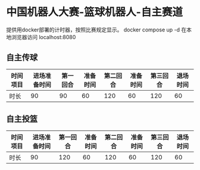 # 中国机器人大赛-篮球机器人-自主赛道
提供用docker部署的计时器，按照比赛规定显示。
docker compose up -d
在本地浏览器访问
localhost:8080

## 自主传球
| 时间项目 | 进场准备时间 | 第一回合 | 准备时间 | 第二回合 | 准备时间 | 第三回合 | 退场时间 |
| -------- | ------------ | -------- | -------- | -------- | -------- | -------- | -------- |
| 时长     | 90           | 90       | 60       | 120      | 60       | 120      | 60       |
## 自主投篮
| 时间项目 | 进场准备时间 | 第一回合 | 准备时间 | 第二回合 | 准备时间 | 第三回合 | 退场时间 |
| -------- | ------------ | -------- | -------- | -------- | -------- | -------- | -------- |
| 时长     | 90           | 120       | 60       | 120      | 60       | 120      | 60       |
